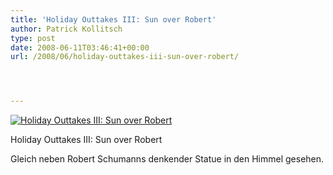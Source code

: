 ```yaml
---
title: 'Holiday Outtakes III: Sun over Robert'
author: Patrick Kollitsch
type: post
date: 2008-06-11T03:46:41+00:00
url: /2008/06/holiday-outtakes-iii-sun-over-robert/




---
```

<div class="flickr">
  <a href="http://www.flickr.com/photos/schreibblogade/2570227801/" title="Holiday Outtakes III: Sun over Robert"><img src="//farm4.static.flickr.com/3262/2570227801_f0dfd2ea07.jpg" alt="Holiday Outtakes III: Sun over Robert" /></a></p> 
  
  <p>
    Holiday Outtakes <span class="caps">III</span>: Sun over Robert
  </p>
</div>

Gleich neben Robert Schumanns denkender Statue in den Himmel gesehen.